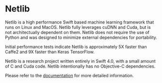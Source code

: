 # Netlib
Netlib is a high performance Swift based machine learning framework that runs on Linux and MacOS. Netlib fully leverages cuDNN and Cuda, but is not architectually dependent on them. Netlib does not require the use of Python and was designed to minimize external dependencies for portability.

Initial performance tests indicate Netlib is approximately 5X faster than Caffe2 and 9X faster than Keras TensorFlow.

Netlib is a research project written entirely in Swift 4.0, with a small amount of C and Cuda code. Netlib intentionally has no Objective-C dependencies.

Please refer to the [documentation](https://github.com/ewconnell/Netlib/wiki) for more detailed information.


